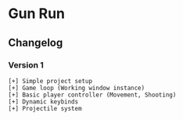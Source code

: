 # Gun Run

## Changelog

### Version 1

```
[+] Simple project setup
[+] Game loop (Working window instance)
[+] Basic player controller (Movement, Shooting)
[+] Dynamic keybinds
[+] Projectile system
```
